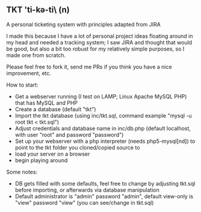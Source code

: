 ## TKT \'ti-kə-ti\ (n)
A personal ticketing system with principles adapted from JIRA

I made this because I have a lot of personal project ideas floating around in my head and needed a tracking system; I saw JIRA and thought that would be good, but also a bit too robust for my relatively simple purposes, so I made one from scratch.

Please feel free to fork it, send me PRs if you think you have a nice improvement, etc.

How to start:
- Get a webserver running (I test on LAMP; Linux Apache MySQL PHP) that has MySQL and PHP
- Create a database (default "tkt")
- Import the tkt database (using inc/tkt.sql, command example "mysql -u root tkt < tkt.sql")
- Adjust credentials and database name in inc/db.php (default localhost, with user "root" and password "password")
- Set up your webserver with a php interpreter (needs php5-mysql[nd]) to point to the tkt folder you cloned/copied source to
- load your server on a browser
- begin playing around

Some notes:
- DB gets filled with some defaults, feel free to change by adjusting tkt.sql before importing, or afterwards via database manipulation
- Default administrator is "admin" password "admin", default view-only is "view" password "view" (you can see/change in tkt.sql)